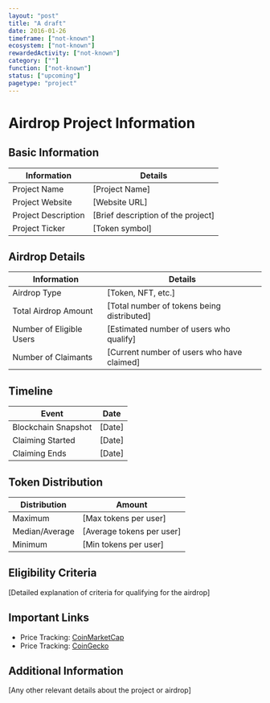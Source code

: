 ```yaml
---
layout: "post"
title: "A draft"
date: 2016-01-26
timeframe: ["not-known"]
ecosystem: ["not-known"]
rewardedActivity: ["not-known"]
category: [""]
function: ["not-known"]
status: ["upcoming"]
pagetype: "project"
---
```


# Airdrop Project Information

## Basic Information
| Information | Details |
|-------------|---------|
| Project Name | [Project Name] |
| Project Website | [Website URL] |
| Project Description | [Brief description of the project] |
| Project Ticker | [Token symbol] |

## Airdrop Details
| Information | Details |
|-------------|---------|
| Airdrop Type | [Token, NFT, etc.] |
| Total Airdrop Amount | [Total number of tokens being distributed] |
| Number of Eligible Users | [Estimated number of users who qualify] |
| Number of Claimants | [Current number of users who have claimed] |

## Timeline
| Event | Date |
|-------|------|
| Blockchain Snapshot | [Date] |
| Claiming Started | [Date] |
| Claiming Ends | [Date] |

## Token Distribution
| Distribution | Amount |
|--------------|--------|
| Maximum | [Max tokens per user] |
| Median/Average | [Average tokens per user] |
| Minimum | [Min tokens per user] |

## Eligibility Criteria
[Detailed explanation of criteria for qualifying for the airdrop]

## Important Links
- Price Tracking: [CoinMarketCap](https://coinmarketcap.com/currencies/[token-name])
- Price Tracking: [CoinGecko](https://www.coingecko.com/en/coins/[token-name])

## Additional Information
[Any other relevant details about the project or airdrop]